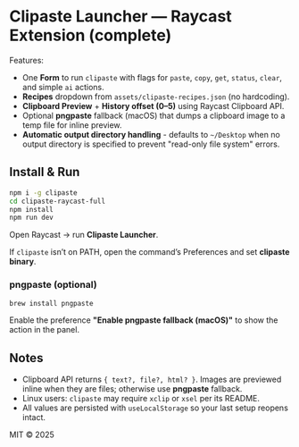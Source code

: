 
# Clipaste Launcher — Raycast Extension (complete)

Features:
- One **Form** to run `clipaste` with flags for `paste`, `copy`, `get`, `status`, `clear`, and simple `ai` actions.
- **Recipes** dropdown from `assets/clipaste-recipes.json` (no hardcoding).
- **Clipboard Preview** + **History offset (0–5)** using Raycast Clipboard API.
- Optional **pngpaste** fallback (macOS) that dumps a clipboard image to a temp file for inline preview.
- **Automatic output directory handling** - defaults to `~/Desktop` when no output directory is specified to prevent "read-only file system" errors.

## Install & Run

```bash
npm i -g clipaste
cd clipaste-raycast-full
npm install
npm run dev
```

Open Raycast → run **Clipaste Launcher**.

If `clipaste` isn’t on PATH, open the command’s Preferences and set **clipaste binary**.

### pngpaste (optional)
```bash
brew install pngpaste
```
Enable the preference **"Enable pngpaste fallback (macOS)"** to show the action in the panel.

## Notes
- Clipboard API returns `{ text?, file?, html? }`. Images are previewed inline when they are files; otherwise use **pngpaste** fallback.
- Linux users: `clipaste` may require `xclip` or `xsel` per its README.
- All values are persisted with `useLocalStorage` so your last setup reopens intact.

MIT © 2025
